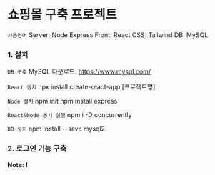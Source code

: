 # 쇼핑몰 구축 프로젝트

`사용언어`
Server: Node Express
Front: React
CSS: Tailwind
DB: MySQL

### 1. 설치

`DB 구축`
MySQL 다운로드: https://www.mysql.com/ 

`React 설치`
npx install create-react-app [프로젝트명]

`Node 설치`
npm init
npm install express

`React&Node 동시 실행`
npm i -D concurrently

`DB 설치`
npm install --save mysql2

### 2. 로그인 기능 구축
**Note: !**

